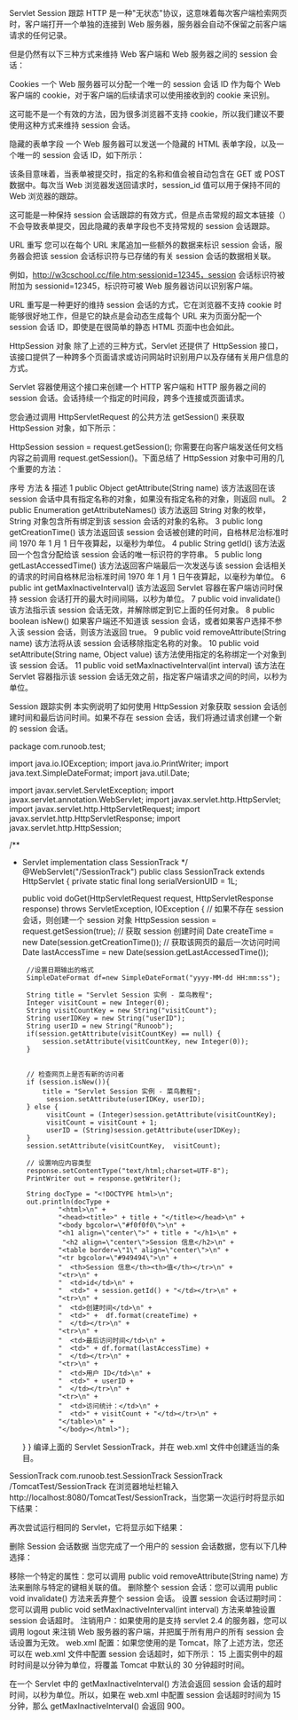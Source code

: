 Servlet Session 跟踪
HTTP 是一种"无状态"协议，这意味着每次客户端检索网页时，客户端打开一个单独的连接到 Web 服务器，服务器会自动不保留之前客户端请求的任何记录。

但是仍然有以下三种方式来维持 Web 客户端和 Web 服务器之间的 session 会话：

Cookies
一个 Web 服务器可以分配一个唯一的 session 会话 ID 作为每个 Web 客户端的 cookie，对于客户端的后续请求可以使用接收到的 cookie 来识别。

这可能不是一个有效的方法，因为很多浏览器不支持 cookie，所以我们建议不要使用这种方式来维持 session 会话。

隐藏的表单字段
一个 Web 服务器可以发送一个隐藏的 HTML 表单字段，以及一个唯一的 session 会话 ID，如下所示：

<input type="hidden" name="sessionid" value="12345">
该条目意味着，当表单被提交时，指定的名称和值会被自动包含在 GET 或 POST 数据中。每次当 Web 浏览器发送回请求时，session_id 值可以用于保持不同的 Web 浏览器的跟踪。

这可能是一种保持 session 会话跟踪的有效方式，但是点击常规的超文本链接（<A HREF...>）不会导致表单提交，因此隐藏的表单字段也不支持常规的 session 会话跟踪。

URL 重写
您可以在每个 URL 末尾追加一些额外的数据来标识 session 会话，服务器会把该 session 会话标识符与已存储的有关 session 会话的数据相关联。

例如，http://w3cschool.cc/file.htm;sessionid=12345，session 会话标识符被附加为 sessionid=12345，标识符可被 Web 服务器访问以识别客户端。

URL 重写是一种更好的维持 session 会话的方式，它在浏览器不支持 cookie 时能够很好地工作，但是它的缺点是会动态生成每个 URL 来为页面分配一个 session 会话 ID，即使是在很简单的静态 HTML 页面中也会如此。

HttpSession 对象
除了上述的三种方式，Servlet 还提供了 HttpSession 接口，该接口提供了一种跨多个页面请求或访问网站时识别用户以及存储有关用户信息的方式。

Servlet 容器使用这个接口来创建一个 HTTP 客户端和 HTTP 服务器之间的 session 会话。会话持续一个指定的时间段，跨多个连接或页面请求。

您会通过调用 HttpServletRequest 的公共方法 getSession() 来获取 HttpSession 对象，如下所示：

HttpSession session = request.getSession();
你需要在向客户端发送任何文档内容之前调用 request.getSession()。下面总结了 HttpSession 对象中可用的几个重要的方法：

序号	方法 & 描述
1	public Object getAttribute(String name)
该方法返回在该 session 会话中具有指定名称的对象，如果没有指定名称的对象，则返回 null。
2	public Enumeration getAttributeNames()
该方法返回 String 对象的枚举，String 对象包含所有绑定到该 session 会话的对象的名称。
3	public long getCreationTime()
该方法返回该 session 会话被创建的时间，自格林尼治标准时间 1970 年 1 月 1 日午夜算起，以毫秒为单位。
4	public String getId()
该方法返回一个包含分配给该 session 会话的唯一标识符的字符串。
5	public long getLastAccessedTime()
该方法返回客户端最后一次发送与该 session 会话相关的请求的时间自格林尼治标准时间 1970 年 1 月 1 日午夜算起，以毫秒为单位。
6	public int getMaxInactiveInterval()
该方法返回 Servlet 容器在客户端访问时保持 session 会话打开的最大时间间隔，以秒为单位。
7	public void invalidate()
该方法指示该 session 会话无效，并解除绑定到它上面的任何对象。
8	public boolean isNew()
如果客户端还不知道该 session 会话，或者如果客户选择不参入该 session 会话，则该方法返回 true。
9	public void removeAttribute(String name)
该方法将从该 session 会话移除指定名称的对象。
10	public void setAttribute(String name, Object value) 
该方法使用指定的名称绑定一个对象到该 session 会话。
11	public void setMaxInactiveInterval(int interval)
该方法在 Servlet 容器指示该 session 会话无效之前，指定客户端请求之间的时间，以秒为单位。

Session 跟踪实例
本实例说明了如何使用 HttpSession 对象获取 session 会话创建时间和最后访问时间。如果不存在 session 会话，我们将通过请求创建一个新的 session 会话。

package com.runoob.test;

import java.io.IOException;
import java.io.PrintWriter;
import java.text.SimpleDateFormat;
import java.util.Date;

import javax.servlet.ServletException;
import javax.servlet.annotation.WebServlet;
import javax.servlet.http.HttpServlet;
import javax.servlet.http.HttpServletRequest;
import javax.servlet.http.HttpServletResponse;
import javax.servlet.http.HttpSession;

/**
 * Servlet implementation class SessionTrack
 */
@WebServlet("/SessionTrack")
public class SessionTrack extends HttpServlet {
    private static final long serialVersionUID = 1L;

    public void doGet(HttpServletRequest request, HttpServletResponse response) throws ServletException, IOException
    {
        // 如果不存在 session 会话，则创建一个 session 对象
        HttpSession session = request.getSession(true);
        // 获取 session 创建时间
        Date createTime = new Date(session.getCreationTime());
        // 获取该网页的最后一次访问时间
        Date lastAccessTime = new Date(session.getLastAccessedTime());
         
        //设置日期输出的格式  
        SimpleDateFormat df=new SimpleDateFormat("yyyy-MM-dd HH:mm:ss");  
    
        String title = "Servlet Session 实例 - 菜鸟教程";
        Integer visitCount = new Integer(0);
        String visitCountKey = new String("visitCount");
        String userIDKey = new String("userID");
        String userID = new String("Runoob");
        if(session.getAttribute(visitCountKey) == null) {
            session.setAttribute(visitCountKey, new Integer(0));
        }

    
        // 检查网页上是否有新的访问者
        if (session.isNew()){
            title = "Servlet Session 实例 - 菜鸟教程";
             session.setAttribute(userIDKey, userID);
        } else {
             visitCount = (Integer)session.getAttribute(visitCountKey);
             visitCount = visitCount + 1;
             userID = (String)session.getAttribute(userIDKey);
        }
        session.setAttribute(visitCountKey,  visitCount);
    
        // 设置响应内容类型
        response.setContentType("text/html;charset=UTF-8");
        PrintWriter out = response.getWriter();
    
        String docType = "<!DOCTYPE html>\n";
        out.println(docType +
                "<html>\n" +
                "<head><title>" + title + "</title></head>\n" +
                "<body bgcolor=\"#f0f0f0\">\n" +
                "<h1 align=\"center\">" + title + "</h1>\n" +
                 "<h2 align=\"center\">Session 信息</h2>\n" +
                "<table border=\"1\" align=\"center\">\n" +
                "<tr bgcolor=\"#949494\">\n" +
                "  <th>Session 信息</th><th>值</th></tr>\n" +
                "<tr>\n" +
                "  <td>id</td>\n" +
                "  <td>" + session.getId() + "</td></tr>\n" +
                "<tr>\n" +
                "  <td>创建时间</td>\n" +
                "  <td>" +  df.format(createTime) + 
                "  </td></tr>\n" +
                "<tr>\n" +
                "  <td>最后访问时间</td>\n" +
                "  <td>" + df.format(lastAccessTime) + 
                "  </td></tr>\n" +
                "<tr>\n" +
                "  <td>用户 ID</td>\n" +
                "  <td>" + userID + 
                "  </td></tr>\n" +
                "<tr>\n" +
                "  <td>访问统计：</td>\n" +
                "  <td>" + visitCount + "</td></tr>\n" +
                "</table>\n" +
                "</body></html>"); 
    }
}
编译上面的 Servlet SessionTrack，并在 web.xml 文件中创建适当的条目。

<?xml version="1.0" encoding="UTF-8"?>
<web-app>
  <servlet> 
    <!-- 类名 -->  
    <servlet-name>SessionTrack</servlet-name>
    <!-- 所在的包 -->
    <servlet-class>com.runoob.test.SessionTrack</servlet-class>
  </servlet>
  <servlet-mapping>
    <servlet-name>SessionTrack</servlet-name>
    <!-- 访问的网址 -->
    <url-pattern>/TomcatTest/SessionTrack</url-pattern>
  </servlet-mapping>
</web-app>
在浏览器地址栏输入 http://localhost:8080/TomcatTest/SessionTrack，当您第一次运行时将显示如下结果：



再次尝试运行相同的 Servlet，它将显示如下结果：




删除 Session 会话数据
当您完成了一个用户的 session 会话数据，您有以下几种选择：

移除一个特定的属性：您可以调用 public void removeAttribute(String name) 方法来删除与特定的键相关联的值。
删除整个 session 会话：您可以调用 public void invalidate() 方法来丢弃整个 session 会话。
设置 session 会话过期时间：您可以调用 public void setMaxInactiveInterval(int interval) 方法来单独设置 session 会话超时。
注销用户：如果使用的是支持 servlet 2.4 的服务器，您可以调用 logout 来注销 Web 服务器的客户端，并把属于所有用户的所有 session 会话设置为无效。
web.xml 配置：如果您使用的是 Tomcat，除了上述方法，您还可以在 web.xml 文件中配置 session 会话超时，如下所示：
  <session-config>
    <session-timeout>15</session-timeout>
  </session-config>
上面实例中的超时时间是以分钟为单位，将覆盖 Tomcat 中默认的 30 分钟超时时间。

在一个 Servlet 中的 getMaxInactiveInterval() 方法会返回 session 会话的超时时间，以秒为单位。所以，如果在 web.xml 中配置 session 会话超时时间为 15 分钟，那么 getMaxInactiveInterval() 会返回 900。